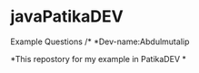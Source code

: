 # javaPatikaDEV
Example Questions
/*
*Dev-name:Abdulmutalip

*This repostory for my example in PatikaDEV 
*
